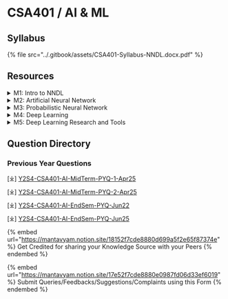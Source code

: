 # CSA401 / AI & ML

## Syllabus

{% file src="../.gitbook/assets/CSA401-Syllabus-NNDL.docx.pdf" %}

## Resources

<details>

<summary>M1: Intro to NNDL</summary>

\[⤓] [M1 CSA401 Perspectives DLF](https://drive.google.com/file/d/1Vk1dAziNbTWMOCZDZt6tqskmKKC_8uUF/view?usp=sharing)

</details>

<details>

<summary>M2: Artificial Neural Network</summary>

\[⤓] [M2 CSA401 - ANN Basics](https://drive.google.com/file/d/1VTRzZTdlH-SYgh9fy01v2wTbljVePwlm/view?usp=sharing)

\[⤓] [M2 CSA401 - Part 1 - ANN](https://drive.google.com/file/d/1VjZEr776n-0Mvqaf7JTEqFjffOTXysd3/view?usp=sharing)

\[⤓] [M2 CSA401 - Part 2 - ANN](https://docs.google.com/presentation/d/1VSrfA3Dqyw8DsW0a9pUokXzLHzdD2WNw/edit?usp=sharing\&ouid=114560226846413789967\&rtpof=true\&sd=true)

</details>

<details>

<summary>M3: Probabilistic Neural Network</summary>

\[⤓] [M3 CSA401 - PNN](https://docs.google.com/presentation/d/1VbrCnKoaGnFkc8XRQNUWE_WgrdN12552/edit?usp=sharing\&ouid=114560226846413789967\&rtpof=true\&sd=true)

</details>

<details>

<summary>M4: Deep Learning</summary>

\[⤓] [M4 CSA401 Deep learning](https://docs.google.com/presentation/d/1V_AiY9XWihRawUf37PzZmxrw24RcxmNn/edit?usp=sharing\&ouid=114560226846413789967\&rtpof=true\&sd=true)

\[⤓] [M4 CSA401 - Regularization + DBN](https://drive.google.com/file/d/1VO5mCwpgnPrMQpkQkKupDSf8uUXpgoxh/view?usp=sharing)

</details>

<details>

<summary>M5: Deep Learning Research and Tools</summary>

\[⤓] [M5 CSA401 - Obj Recognition](https://drive.google.com/file/d/1VOX8gZ_VvAv0gujdxwSy7B_tQxw3m_Qs/view?usp=sharing)

\[⤓] [M5 CSA401 - Research Tools](https://docs.google.com/presentation/d/1VV17vkjAMVQImG6tmBKcYacOYY8FYM4q/edit?usp=sharing\&ouid=114560226846413789967\&rtpof=true\&sd=true)

</details>

## Question Directory

### Previous Year Questions

\[⤓] [Y2S4-CSA401-AI-MidTerm-PYQ-1-Apr25](https://drive.google.com/file/d/1bM41tvIzZFEp_rnS2gpoA1kaU8KEgveN/view?usp=drive_link)

\[⤓] [Y2S4-CSA401-AI-MidTerm-PYQ-2-Apr25](https://drive.google.com/file/d/1JTjdF6LBGp_tjxyMKkv2291OHKDo_iSR/view?usp=drive_link)

\[⤓] [Y2S4-CSA401-AI-EndSem-PYQ-Jun22](https://drive.google.com/file/d/1gfSzeOAP8TaWHl5eaier2DGHubr8Gba5/view?usp=drive_link)

\[⤓] [Y2S4-CSA401-AI-EndSem-PYQ-Jun25](https://drive.google.com/file/d/1WCuxr_3kVJDHomGN4w-e7nOJHYCxjsac/view?usp=sharing)

{% embed url="https://mantavyam.notion.site/18152f7cde8880d699a5f2e65f87374e" %}
Get Credited for sharing your Knowledge Source with your Peers
{% endembed %}

{% embed url="https://mantavyam.notion.site/17e52f7cde8880e0987fd06d33ef6019" %}
Submit Queries/Feedbacks/Suggestions/Complaints using this Form
{% endembed %}
